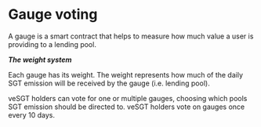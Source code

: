 # Gauge voting

A gauge is a smart contract that helps to measure how much value a user is providing to a lending pool.

_**The weight system**_

Each gauge has its weight. The weight represents how much of the daily SGT emission will be received by the gauge (i.e. lending pool).

veSGT holders can vote for one or multiple gauges, choosing which pools SGT emission should be directed to. veSGT holders vote on gauges once every 10 days.
